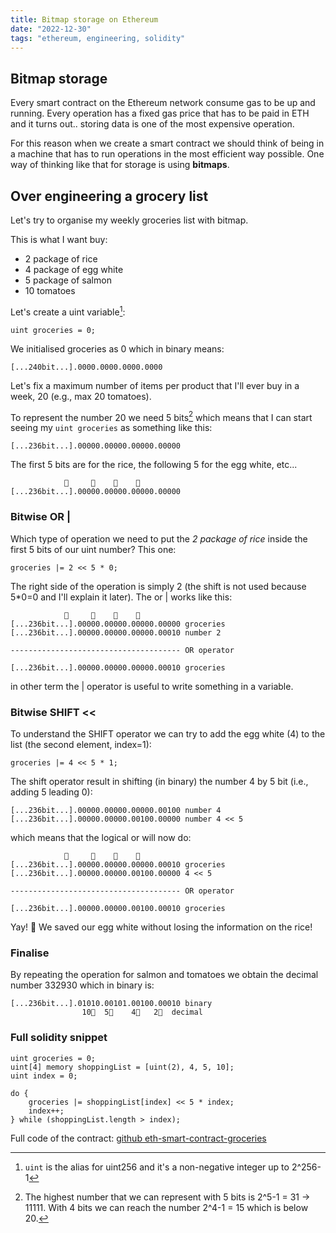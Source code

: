 ```yaml
---
title: Bitmap storage on Ethereum
date: "2022-12-30"
tags: "ethereum, engineering, solidity"
---
```


## Bitmap storage

Every smart contract on the Ethereum network consume gas to be up and running. Every operation has a fixed gas price that has to be paid in ETH and it turns out.. storing data is one of the most expensive operation.

For this reason when we create a smart contract we should think of being in a machine that has to run operations in the most efficient way possible. One way of thinking like that for storage is using **bitmaps**.

## Over engineering a grocery list

Let's try to organise my weekly groceries list with bitmap.

This is what I want buy:

- 2 package of rice
- 4 package of egg white
- 5 package of salmon
- 10 tomatoes

Let's create a uint variable[^1]:

```solidity
uint groceries = 0;
```

We initialised groceries as 0 which in binary means:

```
[...240bit...].0000.0000.0000.0000
```

Let's fix a maximum number of items per product that I'll ever buy in a week, 20 (e.g., max 20 tomatoes).

To represent the number 20 we need 5 bits[^2] which means that I can start seeing my `uint groceries` as something like this:

```
[...236bit...].00000.00000.00000.00000
```

The first 5 bits are for the rice, the following 5 for the egg white, etc...

```
	        🍅     🍣    🍳    🍚
[...236bit...].00000.00000.00000.00000
```

### Bitwise OR |

Which type of operation we need to put the _2 package of rice_ inside the first 5 bits of our uint number? This one:

```solidity
groceries |= 2 << 5 * 0;
```

The right side of the operation is simply 2 (the shift is not used because 5\*0=0 and I'll explain it later). The or | works like this:

```
	        🍅     🍣    🍳    🍚
[...236bit...].00000.00000.00000.00000 groceries
[...236bit...].00000.00000.00000.00010 number 2

-------------------------------------- OR operator

[...236bit...].00000.00000.00000.00010 groceries

```

in other term the | operator is useful to write something in a variable.

### Bitwise SHIFT <<

To understand the SHIFT operator we can try to add the egg white (4) to the list (the second element, index=1):

```solidity
groceries |= 4 << 5 * 1;
```

The shift operator result in shifting (in binary) the number 4 by 5 bit (i.e., adding 5 leading 0):

```
[...236bit...].00000.00000.00000.00100 number 4
[...236bit...].00000.00000.00100.00000 number 4 << 5
```

which means that the logical or will now do:

```
	        🍅     🍣    🍳    🍚
[...236bit...].00000.00000.00000.00010 groceries
[...236bit...].00000.00000.00100.00000 4 << 5

-------------------------------------- OR operator

[...236bit...].00000.00000.00100.00010 groceries

```

Yay! 🎉 We saved our egg white without losing the information on the rice!

### Finalise

By repeating the operation for salmon and tomatoes we obtain the decimal number 332930 which in binary is:

```
[...236bit...].01010.00101.00100.00010 binary
                10🍅  5🍣    4🍳   2🍚  decimal
```

### Full solidity snippet

```solidity
uint groceries = 0;
uint[4] memory shoppingList = [uint(2), 4, 5, 10];
uint index = 0;

do {
	groceries |= shoppingList[index] << 5 * index;
	index++;
} while (shoppingList.length > index);
```

Full code of the contract: [github eth-smart-contract-groceries](https://github.com/marcocaldera/eth-smart-contract-groceries)

[^1]: `uint` is the alias for uint256 and it's a non-negative integer up to 2^256-1
[^2]: The highest number that we can represent with 5 bits is 2^5-1 = 31 -> 11111. With 4 bits we can reach the number 2^4-1 = 15 which is below 20.
